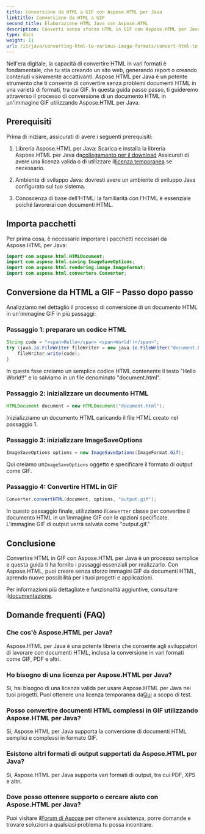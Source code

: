 ```yaml
---
title: Conversione da HTML a GIF con Aspose.HTML per Java
linktitle: Conversione da HTML a GIF
second_title: Elaborazione HTML Java con Aspose.HTML
description: Converti senza sforzo HTML in GIF con Aspose.HTML per Java. Crea immagini straordinarie da documenti HTML. Inizia subito!
type: docs
weight: 11
url: /it/java/converting-html-to-various-image-formats/convert-html-to-gif/
---
```


Nell'era digitale, la capacità di convertire HTML in vari formati è fondamentale, che tu stia creando un sito web, generando report o creando contenuti visivamente accattivanti. Aspose.HTML per Java è un potente strumento che ti consente di convertire senza problemi documenti HTML in una varietà di formati, tra cui GIF. In questa guida passo passo, ti guideremo attraverso il processo di conversione di un documento HTML in un'immagine GIF utilizzando Aspose.HTML per Java.

## Prerequisiti

Prima di iniziare, assicurati di avere i seguenti prerequisiti:

1. Libreria Aspose.HTML per Java: Scarica e installa la libreria Aspose.HTML per Java da[collegamento per il download](https://releases.aspose.com/html/java/) Assicurati di avere una licenza valida o di utilizzare il[licenza temporanea](https://purchase.aspose.com/temporary-license/) se necessario.

2. Ambiente di sviluppo Java: dovresti avere un ambiente di sviluppo Java configurato sul tuo sistema.

3. Conoscenza di base dell'HTML: la familiarità con l'HTML è essenziale poiché lavorerai con documenti HTML.

## Importa pacchetti

Per prima cosa, è necessario importare i pacchetti necessari da Aspose.HTML per Java:

```java
import com.aspose.html.HTMLDocument;
import com.aspose.html.saving.ImageSaveOptions;
import com.aspose.html.rendering.image.ImageFormat;
import com.aspose.html.converters.Converter;
```

## Conversione da HTML a GIF – Passo dopo passo

Analizziamo nel dettaglio il processo di conversione di un documento HTML in un'immagine GIF in più passaggi:

### Passaggio 1: preparare un codice HTML

```java
String code = "<span>Hello</span> <span>World!!</span>";
try (java.io.FileWriter fileWriter = new java.io.FileWriter("document.html")) {
    fileWriter.write(code);
}
```

In questa fase creiamo un semplice codice HTML contenente il testo "Hello World!!" e lo salviamo in un file denominato "document.html".

### Passaggio 2: inizializzare un documento HTML

```java
HTMLDocument document = new HTMLDocument("document.html");
```

Inizializziamo un documento HTML caricando il file HTML creato nel passaggio 1.

### Passaggio 3: inizializzare ImageSaveOptions

```java
ImageSaveOptions options = new ImageSaveOptions(ImageFormat.Gif);
```

 Qui creiamo un`ImageSaveOptions` oggetto e specificare il formato di output come GIF.

### Passaggio 4: Convertire HTML in GIF

```java
Converter.convertHTML(document, options, "output.gif");
```

 In questo passaggio finale, utilizziamo il`Converter` classe per convertire il documento HTML in un'immagine GIF con le opzioni specificate. L'immagine GIF di output verrà salvata come "output.gif."

## Conclusione

Convertire HTML in GIF con Aspose.HTML per Java è un processo semplice e questa guida ti ha fornito i passaggi essenziali per realizzarlo. Con Aspose.HTML, puoi creare senza sforzo immagini GIF da documenti HTML, aprendo nuove possibilità per i tuoi progetti e applicazioni.

 Per informazioni più dettagliate e funzionalità aggiuntive, consultare il[documentazione](https://reference.aspose.com/html/java/).

## Domande frequenti (FAQ)

### Che cos'è Aspose.HTML per Java?
   Aspose.HTML per Java è una potente libreria che consente agli sviluppatori di lavorare con documenti HTML, inclusa la conversione in vari formati come GIF, PDF e altri.

### Ho bisogno di una licenza per Aspose.HTML per Java?
 Sì, hai bisogno di una licenza valida per usare Aspose.HTML per Java nei tuoi progetti. Puoi ottenere una licenza temporanea da[Qui](https://purchase.aspose.com/temporary-license/) a scopo di test.

### Posso convertire documenti HTML complessi in GIF utilizzando Aspose.HTML per Java?
Sì, Aspose.HTML per Java supporta la conversione di documenti HTML semplici e complessi in formato GIF.

### Esistono altri formati di output supportati da Aspose.HTML per Java?
Sì, Aspose.HTML per Java supporta vari formati di output, tra cui PDF, XPS e altri.

### Dove posso ottenere supporto o cercare aiuto con Aspose.HTML per Java?
 Puoi visitare il[Forum di Aspose](https://forum.aspose.com/) per ottenere assistenza, porre domande e trovare soluzioni a qualsiasi problema tu possa incontrare.
